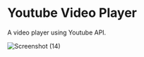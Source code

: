 <h1>Youtube Video Player</h1>

A video player using Youtube API.

![Screenshot (14)](https://user-images.githubusercontent.com/47575608/102700720-f7d27780-4204-11eb-9f3d-6ef25ef737a6.png)


